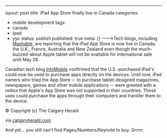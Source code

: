 ---
layout: post
title: iPad App Store finally live in Canada
categories: 
- mobile development
tags:
- canada
- ipad
- yyc
status: publish
published: true
meta: {}
--->Tech blogs, including 
[Mashable](http://mashable.com/2010/05/20/ipad-app-store-live-internationally/), are reporting that the iPad App Store is now live in Canada, the U.K., France, Australia and New Zealand even though the much-buzzed-about Apple tablet will not be available for international sale until May 28.

Canadian tech blog 
[IntoMobile](http://www.intomobile.com/2010/05/20/international-ipad-app-stores-go-live.html) confirmed that the U.S.-purchased iPad's could now be used to purchase apps directly on the devices. Until now, iPad owners who tried the App Store -- to purchase tablet-designed magazines, newspapers, games and other mobile applications -- were greeted with a notice that Apple's App Store was not supported in their countries. Those uses could purchase the apps through their computers and transfer them to the device.

© Copyright (c) The Calgary Herald


via 
[calgaryherald.com](http://www.calgaryherald.com/news/iPad+Store+finally+live+Canada/3051312/story.html)
    
And yet... you still can't find Pages/Numbers/Keynote to buy.  Grrrrr.
